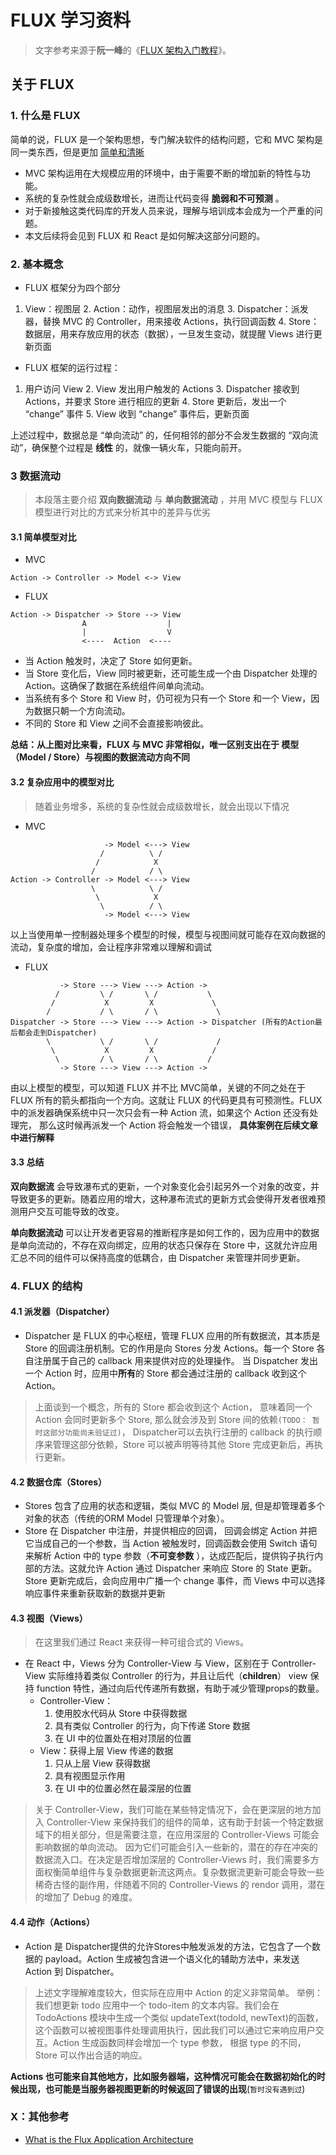 
FLUX 学习资料
=========================

> 文字参考来源于**阮一峰**的《[FLUX 架构入门教程](http://www.ruanyifeng.com/blog/2016/01/flux.html)》。

## 关于 FLUX

### 1. 什么是 FLUX 

简单的说，FLUX 是一个架构思想，专门解决软件的结构问题，它和 MVC 架构是同一类东西，但是更加 [简单和清晰](http://www.infoq.com/cn/news/2014/05/facebook-mvc-flux)

* MVC 架构运用在大规模应用的环境中，由于需要不断的增加新的特性与功能。
* 系统的复杂性就会成级数增长，进而让代码变得 **脆弱和不可预测** 。
* 对于新接触这类代码库的开发人员来说，理解与培训成本会成为一个严重的问题。
* 本文后续将会见到 FLUX 和 React 是如何解决这部分问题的。

### 2. 基本概念

* FLUX 框架分为四个部分
1. View：视图层
		2. Action：动作，视图层发出的消息
	3. Dispatcher：派发器，替换 MVC 的 Controller，用来接收 Actions，执行回调函数
	4. Store：数据层，用来存放应用的状态（数据），一旦发生变动，就提醒 Views 进行更新页面
* FLUX 框架的运行过程：
1. 用户访问 View
		2. View 发出用户触发的 Actions
	3. Dispatcher 接收到 Actions，并要求 Store 进行相应的更新
	4. Store 更新后，发出一个 “change” 事件
	5. View 收到 “change” 事件后，更新页面

上述过程中，数据总是 “单向流动” 的，任何相邻的部分不会发生数据的 “双向流动”，确保整个过程是 **线性** 的，就像一辆火车，只能向前开。

### 3 数据流动

> 本段落主要介绍 **双向数据流动** 与 **单向数据流动**  ，并用 MVC 模型与 FLUX 模型进行对比的方式来分析其中的差异与优劣

#### 3.1 简单模型对比

* MVC
```
Action -> Controller -> Model <-> View 
```
* FLUX
```
Action -> Dispatcher -> Store --> View
                A                  |
                |                  V
                <----  Action  <---- 
```

* 当 Action 触发时，决定了 Store 如何更新。
* 当 Store 变化后，View 同时被更新，还可能生成一个由 Dispatcher 处理的 Action。这确保了数据在系统组件间单向流动。
* 当系统有多个 Store 和 View 时，仍可视为只有一个 Store 和一个 View，因为数据只朝一个方向流动。
* 不同的 Store 和 View 之间不会直接影响彼此。

**总结：从上图对比来看，FLUX 与 MVC 非常相似，唯一区别支出在于 模型（Model / Store）与视图的数据流动方向不同**

#### 3.2 复杂应用中的模型对比

> 随着业务增多，系统的复杂性就会成级数增长，就会出现以下情况

* MVC
```
                     -> Model <---> View
                    /          \ /  
                   /            X 
                  /            / \  
Action -> Controller -> Model <---> View
                  \            \ /  
                   \            X  
                    \          / \  
                     -> Model <---> View
```
 以上当使用单一控制器处理多个模型的时候，模型与视图间就可能存在双向数据的流动，复杂度的增加，会让程序非常难以理解和调试

* FLUX
```
           -> Store ---> View ---> Action -> 
          /         \ /       \ /           \
         /           X         X             \
        /           / \       / \             \  
Dispatcher -> Store ---> View ---> Action -> Dispatcher (所有的Action最后都会走到Dispatcher)
        \           \ /       \ /             /   
         \           X         X             /
          \         / \       / \           / 
           -> Store ---> View ---> Action ->
```

由以上模型的模型，可以知道 FLUX 并不比 MVC简单，关键的不同之处在于 FLUX 所有的箭头都指向一个方向。这就让 FLUX 的代码更具有可预测性。FLUX 中的派发器确保系统中只一次只会有一种 Action 流，如果这个 Action 还没有处理完， 那么这时候再派发一个 Action 将会触发一个错误， **具体案例在后续文章中进行解释**

#### 3.3 总结

**双向数据流** 会导致瀑布式的更新，一个对象变化会引起另外一个对象的改变，并导致更多的更新。随着应用的增大，这种瀑布流式的更新方式会使得开发者很难预测用户交互可能导致的改变。

**单向数据流动** 可以让开发者更容易的推断程序是如何工作的，因为应用中的数据是单向流动的，不存在双向绑定，应用的状态只保存在 Store 中，这就允许应用汇总不同的组件可以保持高度的低耦合，由 Dispatcher 来管理并同步更新。

### 4. FLUX 的结构

#### 4.1 派发器（Dispatcher）

* Dispatcher 是 FLUX 的中心枢纽，管理 FLUX 应用的所有数据流，其本质是 Store 的回调注册机制。它的作用是向 Stores 分发 Actions。每一个 Store 各自注册属于自己的 callback 用来提供对应的处理操作。 当 Dispatcher 发出一个 Action 时，应用中**所有**的 Store 都会通过注册的 callback 收到这个 Action。

> 上面谈到一个概念，所有的 Store 都会收到这个 Action， 意味着同一个 Action 会同时更新多个 Store, 那么就会涉及到 Store 间的依赖`(TODO： 暂时这部分功能尚未验证过)`， Dispatcher可以去执行注册的 callback 的执行顺序来管理这部分依赖，Store 可以被声明等待其他 Store 完成更新后，再执行更新。

#### 4.2 数据仓库（Stores）

* Stores 包含了应用的状态和逻辑，类似 MVC 的 Model 层, 但是却管理着多个对象的状态（传统的ORM Model 只管理单个对象）。
* Store 在 Dispatcher 中注册，并提供相应的回调， 回调会绑定 Action 并把它当成自己的一个参数，当 Action 被触发时，回调函数会使用 Switch 语句来解析 Action 中的 type 参数（**不可变参数** ），达成匹配后，提供钩子执行内部的方法。这就允许 Action 通过 Dispatcher 来响应 Store 的 State 更新。Store 更新完成后，会向应用中广播一个 change 事件，而 Views 中可以选择响应事件来重新获取新的数据并更新

#### 4.3 视图（Views）

> 在这里我们通过 React 来获得一种可组合式的 Views。

* 在 React 中，Views 分为 Controller-View 与 View，区别在于 Controller-View 实际维持着类似 Controller 的行为，并且让后代（**children**） view 保持 function 特性，通过向后代传递所有数据，有助于减少管理props的数量。
	* Controller-View：
		1. 使用胶水代码从 Store 中获得数据
		2. 具有类似 Controller 的行为，向下传递 Store 数据
		3. 在 UI 中的位置处在相对顶层的位置
	* View：获得上层 View 传递的数据
		1. 只从上层 View 获得数据
		2. 具有视图显示作用
		3. 在 UI 中的位置必然在最深层的位置

> 关于 Controller-View，我们可能在某些特定情况下，会在更深层的地方加入 Controller-View 来保持我们的组件的简单，这有助于封装一个特定数据域下的相关部分，但是需要注意，在应用深层的 Controller-Views 可能会影响数据的单向流动。 因为它们可能会引入一些新的，潜在的存在冲突的数据流入口。在决定是否增加深层的 Controller-Views 时，我们需要多方面权衡简单组件与复杂数据更新流这两点。复杂数据流更新可能会导致一些稀奇古怪的副作用，伴随着不同的 Controller-Views 的 rendor 调用，潜在的增加了 Debug 的难度。

#### 4.4 动作（Actions）

* Action 是 Dispatcher提供的允许Stores中触发派发的方法，它包含了一个数据的 payload。Action 生成被包含进一个语义化的辅助方法中，来发送 Action 到 Dispatcher。

> 上述文字理解难度较大，但实际在应用中 Action 的定义非常简单。
> 举例：我们想更新 todo 应用中一个 todo-item 的文本内容。我们会在 TodoActions 模块中生成一个类似 updateText(todoId, newText)的函数，这个函数可以被视图事件处理调用执行，因此我们可以通过它来响应用户交互。Action 生成函数同样会增加一个 type 参数， 根据 type 的不同， Store 可以作出合适的响应。

**Actions 也可能来自其他地方，比如服务器端，这种情况可能会在数据初始化的时候出现，也可能是当服务器视图更新的时候返回了错误的出现**(`暂时没有遇到过`) 

### X：其他参考
* [What is the Flux Application Architecture](https://medium.com/brigade-engineering/what-is-the-flux-application-architecture-b57ebca85b9e)